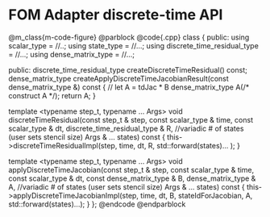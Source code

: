 
# FOM Adapter discrete-time API

@m_class{m-code-figure} @parblock
@code{.cpp}
class
{
public:
  using scalar_type = //..;
  using state_type  = //...;
  using discrete_time_residual_type = //...;
  using dense_matrix_type = //...;

public:
  discrete_time_residual_type createDiscreteTimeResidual() const;
  dense_matrix_type createApplyDiscreteTimeJacobianResult(const dense_matrix_type &) const
  { // let A =  tdJac * B
    dense_matrix_type A(/* construct A */);
    return A;
  }

  template <typename step_t, typename ... Args>
  void discreteTimeResidual(const step_t & step,
            const scalar_type & time,
            const scalar_type & dt,
            discrete_time_residual_type & R,
	          //variadic # of states (user sets stencil size)
            Args & ... states) const
  {
    this->discreteTimeResidualImpl(step, time, dt, R, std::forward<Args>(states)... );
  }

  template <typename step_t, typename ... Args>
  void applyDiscreteTimeJacobian(const step_t & step,
           const scalar_type & time,
           const scalar_type & dt,
           const dense_matrix_type & B,
           dense_matrix_type & A,
	         //variadic # of states (user sets stencil size)
           Args & ... states) const
  {
    this->applyDiscreteTimeJacobianImpl(step, time, dt, B, stateIdForJacobian,
					A, std::forward<Args>(states)...);
  }
};
@endcode
@endparblock
